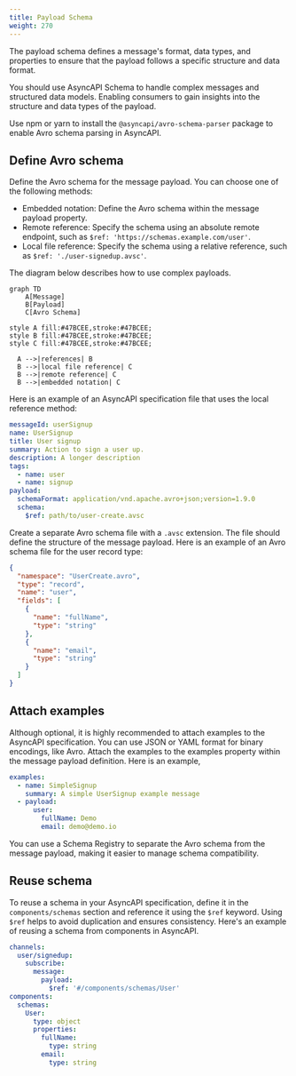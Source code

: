 ```yaml
---
title: Payload Schema
weight: 270
---
```


The payload schema defines a message's format, data types, and properties to ensure that the payload follows a specific structure and data format.

You should use AsyncAPI Schema to handle complex messages and structured data models. Enabling consumers to gain insights into the structure and data types of the payload.

Use npm or yarn to install the `@asyncapi/avro-schema-parser` package to enable Avro schema parsing in AsyncAPI.

## Define Avro schema

Define the Avro schema for the message payload. You can choose one of the following methods:

- Embedded notation: Define the Avro schema within the message payload property.
- Remote reference: Specify the schema using an absolute remote endpoint, such as `$ref: 'https://schemas.example.com/user'`.
- Local file reference: Specify the schema using a relative reference, such as `$ref: './user-signedup.avsc'`.

The diagram below describes how to use complex payloads.

```mermaid
graph TD
    A[Message]
    B[Payload]
    C[Avro Schema]

style A fill:#47BCEE,stroke:#47BCEE;
style B fill:#47BCEE,stroke:#47BCEE;
style C fill:#47BCEE,stroke:#47BCEE;

  A -->|references| B
  B -->|local file reference| C
  B -->|remote reference| C
  B -->|embedded notation| C
```

Here is an example of an AsyncAPI specification file that uses the local reference method:

```yaml
messageId: userSignup
name: UserSignup
title: User signup
summary: Action to sign a user up.
description: A longer description
tags:
  - name: user
  - name: signup
payload:
  schemaFormat: application/vnd.apache.avro+json;version=1.9.0
  schema:
    $ref: path/to/user-create.avsc
```

Create a separate Avro schema file with a `.avsc` extension. The file should define the structure of the message payload. Here is an example of an Avro schema file for the user record type:

```json
{
  "namespace": "UserCreate.avro",
  "type": "record",
  "name": "user",
  "fields": [
    {
      "name": "fullName",
      "type": "string"
    },
    {
      "name": "email",
      "type": "string"
    }
  ]
}
```

## Attach examples

Although optional, it is highly recommended to attach examples to the AsyncAPI specification. You can use JSON or YAML format for binary encodings, like Avro. Attach the examples to the examples property within the message payload definition. Here is an example,

```yaml
examples:
  - name: SimpleSignup
    summary: A simple UserSignup example message
  - payload:
      user:
        fullName: Demo
        email: demo@demo.io
```

You can use a Schema Registry to separate the Avro schema from the message payload, making it easier to manage schema compatibility.

## Reuse schema

To reuse a schema in your AsyncAPI specification, define it in the `components/schemas` section and reference it using the `$ref` keyword. Using `$ref` helps to avoid duplication and ensures consistency. Here's an example of reusing a schema from components in AsyncAPI.

```yaml
channels:
  user/signedup:
    subscribe:
      message:
        payload:
          $ref: '#/components/schemas/User'
components:
  schemas:
    User:
      type: object
      properties:
        fullName:
          type: string
        email:
          type: string
```
